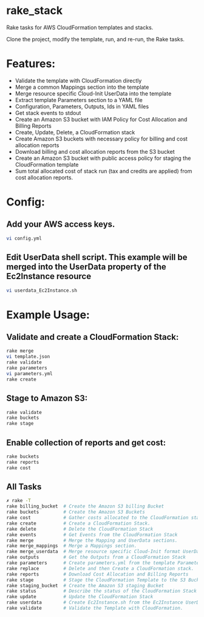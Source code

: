 rake_stack
==========

Rake tasks for AWS CloudFormation templates and stacks. 

Clone the project, modify the template, run, and re-run, the Rake tasks.

# Features:

* Validate the template with CloudFormation directly
* Merge a common Mappings section into the template
* Merge resource specific Cloud-Init UserData into the template
* Extract template Parameters section to a YAML file
* Configuration, Parameters, Outputs, Ids in YAML files
* Get stack events to stdout
* Create an Amazon S3 bucket with IAM Policy for Cost Allocation and Billing Reports
* Create, Update, Delete, a CloudFormation stack
* Create Amazon S3 buckets with necessary policy for billing and cost allocation reports
* Download billing and cost allocation reports from the S3 bucket
* Create an Amazon S3 bucket with public access policy for staging the CloudFormation template
* Sum total allocated cost of stack run (tax and credits are applied) from cost allocation reports.

# Config:

## Add your AWS access keys.

``` bash
vi config.yml
```

## Edit UserData shell script. This example will be merged into the UserData property of the Ec2Instance resource

``` bash
vi userdata_Ec2Instance.sh
```

# Example Usage:

## Validate and create a CloudFormation Stack:

``` bash
rake merge
vi template.json
rake validate
rake parameters
vi parameters.yml
rake create
```

## Stage to Amazon S3:

```bash
rake validate
rake buckets
rake stage
```

## Enable collection of reports and get cost:

```bash
rake buckets
rake reports
rake cost
```

## All Tasks

```bash
✗ rake -T
rake billing_bucket  # Create the Amazon S3 billing Bucket
rake buckets         # Create the Amazon S3 Buckets
rake cost            # Gather costs allocated to the CloudFormation stack f...
rake create          # Create a CloudFormation Stack.
rake delete          # Delete the CloudFormation Stack
rake events          # Get Events from the CloudFormation Stack
rake merge           # Merge the Mapping and UserData sections.
rake merge_mappings  # Merge a Mappings section.
rake merge_userdata  # Merge resource specific Cloud-Init format UserData s...
rake outputs         # Get the Outputs from a CloudFormation Stack
rake parameters      # Create parameters.yml from the template Parameters s...
rake replace         # Delete and then Create a CloudFormation stack.
rake reports         # Download Cost Allocation and Billing Reports
rake stage           # Stage the CloudFormation Template to the S3 Bucket
rake staging_bucket  # Create the Amazon S3 staging Bucket
rake status          # Describe the status of the CloudFormation Stack
rake update          # Update the CloudFormation Stack
rake userdata        # Create Ec2Instance.sh from the Ec2Instance UserData.
rake validate        # Validate the Template with CloudFormation.
```
